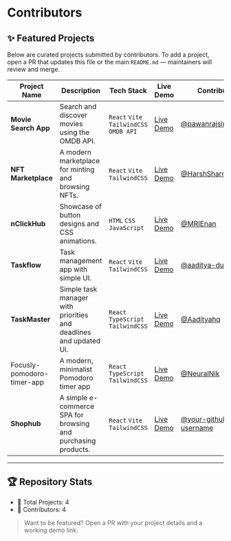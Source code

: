 # Contributors

## ✨ Featured Projects

Below are curated projects submitted by contributors. To add a project, open a PR that updates this file or the main `README.md` — maintainers will review and merge.

| Project Name | Description | Tech Stack | Live Demo | Contributor |
|--------------|-------------|------------|-----------|-------------|
| **Movie Search App** | Search and discover movies using the OMDB API. | `React` `Vite` `TailwindCSS` `OMDB API` | [Live Demo](https://movie-search-app-11.netlify.app/) | [@pawanrajsingh2088](https://github.com/pawanrajsingh2088) |
| **NFT Marketplace** | A modern marketplace for minting and browsing NFTs. | `React` `Vite` `TailwindCSS` | [Live Demo](https://nft-website-eight-sigma.vercel.app/) | [@HarshSharmaIN](https://github.com/HarshSharmaIN) |
| **nClickHub** | Showcase of button designs and CSS animations. | `HTML` `CSS` `JavaScript` | [Live Demo](https://clickhub-hactoberfest2025.vercel.app/) | [@MRIEnan](https://github.com/MRIEnan) |
| **Taskflow** | Task management app with simple UI. | `React` `Vite` `TailwindCSS` | [Live Demo](https://taskflow-aaditya.vercel.app) | [@aaditya-dubey09](https://github.com/aaditya-dubey09) |
| **TaskMaster** | Simple task manager with priorities and deadlines and updated Ui. | `React` `TypeScript` `TailwindCSS` | [Live Demo](https://task-master-nine-sigma.vercel.app/) | [@Aadityahq](https://github.com/Aadityahq) |
| Focusly-pomodoro-timer-app | A modern, minimalist Pomodoro timer app | `React` `TypeScript` `TailwindCSS` | [Live Demo](https://focusly-sand.vercel.app/) | [@NeuralNik](https://github.com/NeuralNik) |
| **Shophub** | A simple e-commerce SPA for browsing and purchasing products. | `React` `Vite` `TailwindCSS` | [Live Demo](https://shophub-web.netlify.app/) | [@your-github-username](https://github.com/Aadityahq) |

---

## 🏆 Repository Stats

- 🎯 Total Projects: 4
- 👥 Contributors: 4

> Want to be featured? Open a PR with your project details and a working demo link.

